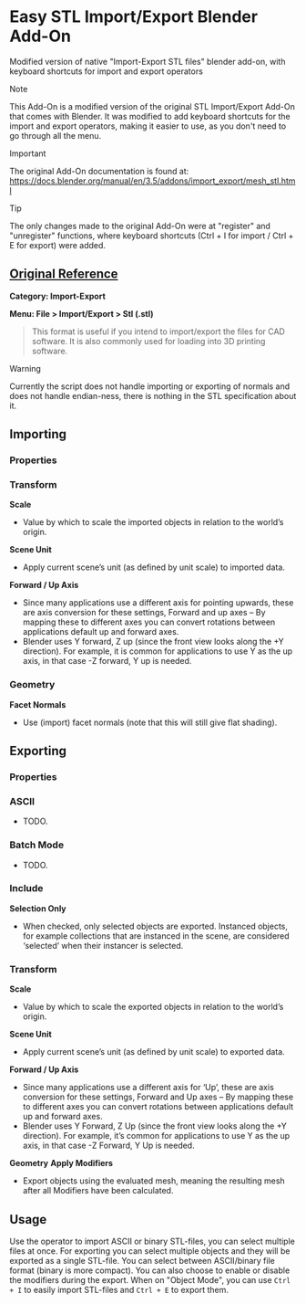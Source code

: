 # Easy STL Import/Export Blender Add-On
Modified version of native "Import-Export STL files" blender add-on, with keyboard shortcuts for import and export operators

> [!NOTE]
> This Add-On is a modified version of the original STL Import/Export Add-On that comes with Blender. It was modified to add keyboard shortcuts for the import and export operators, making it easier to use, as you don't need to go through all the menu.

> [!IMPORTANT]
> The original Add-On documentation is found at:
https://docs.blender.org/manual/en/3.5/addons/import_export/mesh_stl.html

> [!TIP]
> The only changes made to the original Add-On were at "register" and "unregister" functions, where keyboard shortcuts (Ctrl + I for import / Ctrl + E for export) were added.


## [Original Reference](https://docs.blender.org/manual/en/3.5/addons/import_export/mesh_stl)

**Category: Import-Export**

**Menu: File > Import/Export > Stl (.stl)**

> This format is useful if you intend to import/export the files for CAD software. It is also commonly used for loading into 3D printing software.

> [!WARNING]
> Currently the script does not handle importing or exporting of normals and does not handle endian-ness, there is nothing in the STL specification about it.

## Importing

### Properties

### Transform

**Scale**
- Value by which to scale the imported objects in relation to the world’s origin.

**Scene Unit**
- Apply current scene’s unit (as defined by unit scale) to imported data.

**Forward / Up Axis**
- Since many applications use a different axis for pointing upwards, these are axis conversion for these settings, Forward and up axes – By mapping these to different axes you can convert rotations between applications default up and forward axes.
- Blender uses Y forward, Z up (since the front view looks along the +Y direction). For example, it is common for applications to use Y as the up axis, in that case -Z forward, Y up is needed.

### Geometry

**Facet Normals**
- Use (import) facet normals (note that this will still give flat shading).

## Exporting

### Properties

### ASCII
- TODO.

### Batch Mode
- TODO.

### Include

**Selection Only**
- When checked, only selected objects are exported. Instanced objects, for example collections that are instanced in the scene, are considered ‘selected’ when their instancer is selected.

### Transform

**Scale**
- Value by which to scale the exported objects in relation to the world’s origin.

**Scene Unit**
- Apply current scene’s unit (as defined by unit scale) to exported data.

**Forward / Up Axis**
- Since many applications use a different axis for ‘Up’, these are axis conversion for these settings, Forward and Up axes – By mapping these to different axes you can convert rotations between applications default up and forward axes.
- Blender uses Y Forward, Z Up (since the front view looks along the +Y direction). For example, it’s common for applications to use Y as the up axis, in that case -Z Forward, Y Up is needed.

**Geometry**
**Apply Modifiers**
- Export objects using the evaluated mesh, meaning the resulting mesh after all Modifiers have been calculated.

## Usage
Use the operator to import ASCII or binary STL-files, you can select multiple files at once. For exporting you can select multiple objects and they will be exported as a single STL-file. You can select between ASCII/binary file format (binary is more compact). You can also choose to enable or disable the modifiers during the export. When on "Object Mode", you can use `Ctrl + I` to easily import STL-files and `Ctrl + E` to export them.
